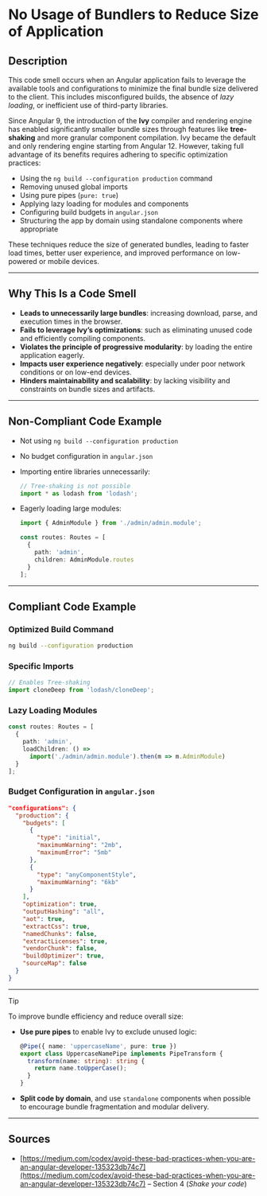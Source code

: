 # No Usage of Bundlers to Reduce Size of Application

## Description

This code smell occurs when an Angular application fails to leverage the available tools and configurations to minimize the final bundle size delivered to the client. This includes misconfigured builds, the absence of *lazy loading*, or inefficient use of third-party libraries.

Since Angular 9, the introduction of the **Ivy** compiler and rendering engine has enabled significantly smaller bundle sizes through features like **tree-shaking** and more granular component compilation. Ivy became the default and only rendering engine starting from Angular 12. However, taking full advantage of its benefits requires adhering to specific optimization practices:

- Using the `ng build --configuration production` command
- Removing unused global imports
- Using pure pipes (`pure: true`)
- Applying lazy loading for modules and components
- Configuring build budgets in `angular.json`
- Structuring the app by domain using standalone components where appropriate

These techniques reduce the size of generated bundles, leading to faster load times, better user experience, and improved performance on low-powered or mobile devices.

---

## Why This Is a Code Smell

- **Leads to unnecessarily large bundles**: increasing download, parse, and execution times in the browser.
- **Fails to leverage Ivy’s optimizations**: such as eliminating unused code and efficiently compiling components.
- **Violates the principle of progressive modularity**: by loading the entire application eagerly.
- **Impacts user experience negatively**: especially under poor network conditions or on low-end devices.
- **Hinders maintainability and scalability**: by lacking visibility and constraints on bundle sizes and artifacts.

---

## Non-Compliant Code Example

- Not using `ng build --configuration production`

- No budget configuration in `angular.json`

- Importing entire libraries unnecessarily:

  ```ts
  // Tree-shaking is not possible
  import * as lodash from 'lodash';
  ```

- Eagerly loading large modules:

  ```ts
  import { AdminModule } from './admin/admin.module';

  const routes: Routes = [
    {
      path: 'admin',
      children: AdminModule.routes
    }
  ];
  ```

---

## Compliant Code Example

### Optimized Build Command

```bash
ng build --configuration production
```

### Specific Imports

```ts
// Enables Tree-shaking
import cloneDeep from 'lodash/cloneDeep'; 
```

### Lazy Loading Modules

```ts
const routes: Routes = [
  {
    path: 'admin',
    loadChildren: () =>
      import('./admin/admin.module').then(m => m.AdminModule)
  }
];
```

### Budget Configuration in `angular.json`

```json
"configurations": {
  "production": {
    "budgets": [
      {
        "type": "initial",
        "maximumWarning": "2mb",
        "maximumError": "5mb"
      },
      {
        "type": "anyComponentStyle",
        "maximumWarning": "6kb"
      }
    ],
    "optimization": true,
    "outputHashing": "all",
    "aot": true,
    "extractCss": true,
    "namedChunks": false,
    "extractLicenses": true,
    "vendorChunk": false,
    "buildOptimizer": true,
    "sourceMap": false
  }
}
```

---

> [!Tip]
> To improve bundle efficiency and reduce overall size:
>
> - **Use pure pipes** to enable Ivy to exclude unused logic:
>
>   ```ts
>   @Pipe({ name: 'uppercaseName', pure: true })
>   export class UppercaseNamePipe implements PipeTransform {
>     transform(name: string): string {
>       return name.toUpperCase();
>     }
>   }
>   ```
> - **Split code by domain**, and use `standalone` components when possible to encourage bundle fragmentation and modular delivery.

---

## Sources

- [https://medium.com/codex/avoid-these-bad-practices-when-you-are-an-angular-developer-135323db74c7](https://medium.com/codex/avoid-these-bad-practices-when-you-are-an-angular-developer-135323db74c7) – Section 4 (*Shake your code*)

